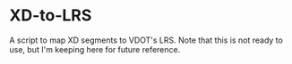 # XD-to-LRS
A script to map XD segments to VDOT's LRS.  Note that this is not ready to use, but I'm keeping here for future reference.
